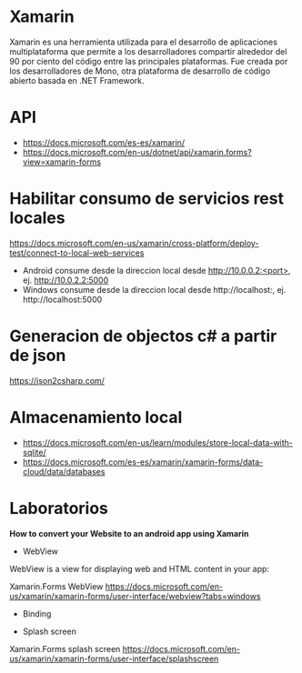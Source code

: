 # Xamarin

Xamarin es una herramienta utilizada para el desarrollo de aplicaciones multiplataforma que permite a los desarrolladores compartir alrededor del 90 por ciento del código entre las principales plataformas. Fue creada por los desarrolladores de Mono, otra plataforma de desarrollo de código abierto basada en .NET Framework. 

# API
* https://docs.microsoft.com/es-es/xamarin/
* https://docs.microsoft.com/en-us/dotnet/api/xamarin.forms?view=xamarin-forms

# Habilitar consumo de servicios rest locales
https://docs.microsoft.com/en-us/xamarin/cross-platform/deploy-test/connect-to-local-web-services
* Android consume desde la direccion local desde http://10.0.0.2:<port>, ej. http://10.0.2.2:5000
* Windows consume desde la direccion local desde http://localhost:<port>, ej. http://localhost:5000

# Generacion de objectos c# a partir de json
https://json2csharp.com/

# Almacenamiento local
* https://docs.microsoft.com/en-us/learn/modules/store-local-data-with-sqlite/
* https://docs.microsoft.com/es-es/xamarin/xamarin-forms/data-cloud/data/databases

# Laboratorios

**How to convert your Website to an android app using Xamarin**

- WebView

WebView is a view for displaying web and HTML content in your app:

Xamarin.Forms WebView
https://docs.microsoft.com/en-us/xamarin/xamarin-forms/user-interface/webview?tabs=windows

- Binding

- Splash screen

Xamarin.Forms splash screen
https://docs.microsoft.com/en-us/xamarin/xamarin-forms/user-interface/splashscreen


